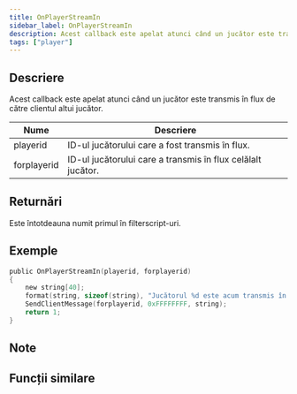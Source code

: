 ```yaml
---
title: OnPlayerStreamIn
sidebar_label: OnPlayerStreamIn
description: Acest callback este apelat atunci când un jucător este transmis în flux de către clientul altui jucător.
tags: ["player"]
---
```


## Descriere

Acest callback este apelat atunci când un jucător este transmis în flux de către clientul altui jucător.

| Nume        | Descriere                                               |
| ----------- | ------------------------------------------------------- |
| playerid    | ID-ul jucătorului care a fost transmis în flux.         |
| forplayerid | ID-ul jucătorului care a transmis în flux celălalt jucător. |

## Returnări

Este întotdeauna numit primul în filterscript-uri.

## Exemple

```c
public OnPlayerStreamIn(playerid, forplayerid)
{
    new string[40];
    format(string, sizeof(string), "Jucătorul %d este acum transmis în flux pentru tine.", playerid);
    SendClientMessage(forplayerid, 0xFFFFFFFF, string);
    return 1;
}
```

## Note

<TipNPCCallbacks />

## Funcții similare